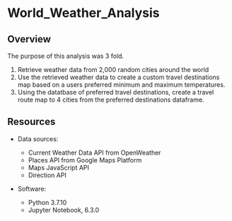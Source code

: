 # World_Weather_Analysis


## Overview

The purpose of this analysis was 3 fold.

1. Retrieve weather data from 2,000 random cities around the world
2. Use the retrieved weather data to create a custom travel destinations map based on a users preferred minimum and maximum temperatures.
3. Using the datatbase of preferred travel destinations, create a travel route map to 4 cities from the preferred destinations dataframe.

## Resources

- Data sources: 
    - Current Weather Data API from OpenWeather
    - Places API from Google Maps Platform
    - Maps JavaScript API
    - Direction API
        
- Software: 
    - Python 3.7.10 
    - Jupyter Notebook, 6.3.0
